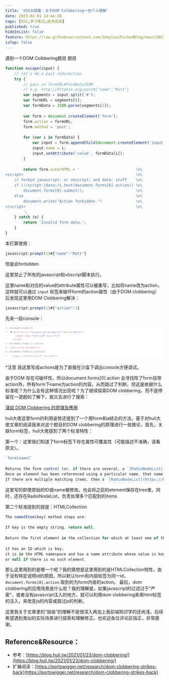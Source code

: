 ```yaml
---
title: 'XSS水题篇：关于DOM Colbbering一些个人理解'
date: 2023-02-01 14:44:38
tags: [XSS,学习笔记,技术阅读]
published: true
hideInList: false
feature: https://raw.githubusercontent.com/1dayluo/PicGo4Blog/main/2023_2/Untitled.png
isTop: false
---
```

遇到一个DOM Colbbering题目
题目

```jsx
function escape(input) {
    // let's do a post redirection
    try {
        // pass in formURL#formDataJSON
        // e.g. http://httpbin.org/post#{"name":"Matt"}
        var segments = input.split('#');
        var formURL = segments[0];
        var formData = JSON.parse(segments[1]);

        var form = document.createElement('form');
        form.action = formURL;
        form.method = 'post';

        for (var i in formData) {
            var input = form.appendChild(document.createElement('input'));
            input.name = i;
            input.setAttribute('value', formData[i]);
        }

        return form.outerHTML + '                         \n\
<script>                                                  \n\
    // forbid javascript: or vbscript: and data: stuff    \n\
    if (!/script:|data:/i.test(document.forms[0].action)) \n\
        document.forms[0].submit();                       \n\
    else                                                  \n\
        document.write("Action forbidden.")               \n\
</script>                                                 \n\
        ';
    } catch (e) {
        return 'Invalid form data.';
    }
}
```

本打算使用：

```jsx
javascript:prompt(1)#{"name":"Matt"}
```

但是会forbidden

这里禁止了所有的javascript和vbscript脚本执行。

这里name和对应的value的attribute属性可以被重写，比如将name改为action，这样就可以通过 `input` 标签来破坏form的action属性（由于DOM clobbering）
后发现这里用DOM Clobbering解决：
```jsx
javascript:prompt(1)#{"action":1}
```

先来一段console：

![](https://raw.githubusercontent.com/1dayluo/PicGo4Blog/main/2023_2/Untitled.png)

*注意 我这里写成actions是为了直接在沙盒下调出console方便调试。

由于DOM 存在可破坏性，所以document.forms[0].action 会寻找除了form自带action外，所有form下name为action的内容。从而跳过了判断。但这是依据什么标准呢？为什么会有这种情况出现呢？为了继续探索DOM clobbering，而不是停留在一道题的了解下，我又去进行了搜索：

[淺談 DOM Clobbering 的原理及應用](https://blog.huli.tw/2021/01/23/dom-clobbering/)

huli大佬这里form的利用姿势还提到了一个用form和a结合的方法。基于对huli大佬文章的阅读我来对这个题目的DOM  clobbering的原理进行一些推论，首先，关联form标签，huli大佬提到了两个标准特性：

第一个：这里我们知道了form标签下存在属性可覆盖性（可能描述不准确，请看原文）。

```jsx
`form[name]`

Returns the form control (or, if there are several, a `[RadioNodeList](https://html.spec.whatwg.org/multipage/common-dom-interfaces.html#radionodelist)` of the form controls) in the form with the given [ID](https://dom.spec.whatwg.org/#concept-id) or `[name](https://html.spec.whatwg.org/multipage/form-control-infrastructure.html#attr-fe-name)` (excluding image buttons for historical reasons); or, if there are none, returns the `[img](https://html.spec.whatwg.org/multipage/embedded-content.html#the-img-element)` element with the given ID.
Once an element has been referenced using a particular name, that name will continue being available as a way to reference that element in this method, even if the element's actual [ID](https://dom.spec.whatwg.org/#concept-id) or `[name](https://html.spec.whatwg.org/multipage/form-control-infrastructure.html#attr-fe-name)` changes, for as long as the element remains in the [tree](https://dom.spec.whatwg.org/#concept-tree).
If there are multiple matching items, then a `[RadioNodeList](https://html.spec.whatwg.org/multipage/common-dom-interfaces.html#radionodelist)` object containing all those elements is returned.
```

这里写的即使原始的ID或name被修改，也会将之前的element保存在tree里。同时，还存在RadioNodeList，负责处理多个匹配到的items

第二个标准提到的就是：HTMLCollection

```jsx
The namedItem(key) method steps are:

If key is the empty string, return null.

Return the first element in the collection for which at least one of the following is true:

it has an ID which is key;
it is in the HTML namespace and has a name attribute whose value is key;
or null if there is no such element.
```

那么这里用到的是哪一个呢？我的猜想是这里用到的是HTMLCollection特性，由于没有特定说明id的原因，所以默认form和内层标签为同一id，`document.forms[0].action` 取到的为form内层的action。 
最后，dom clobbering的应用场景是什么呢？我的理解是，如果javascript的过滤过于“严密”，或者没有javascript注入的地方，就可以利用dom clobbering来用html标签的注入，来改变js的内容或跳过js的判断。

这里我关于文章里的”层级“的理解不是很深入再加上我前端知识学的还尚浅，后续希望遇到类似的实际场景进行探索和理解修正。也欢迎各位评论区指正，非常感谢。

## Reference&Resource：

- 参考：[https://blog.huli.tw/2021/01/23/dom-clobbering/](https://blog.huli.tw/2021/01/23/dom-clobbering/)
- 扩展阅读：[https://portswigger.net/research/dom-clobbering-strikes-back](https://portswigger.net/research/dom-clobbering-strikes-back)